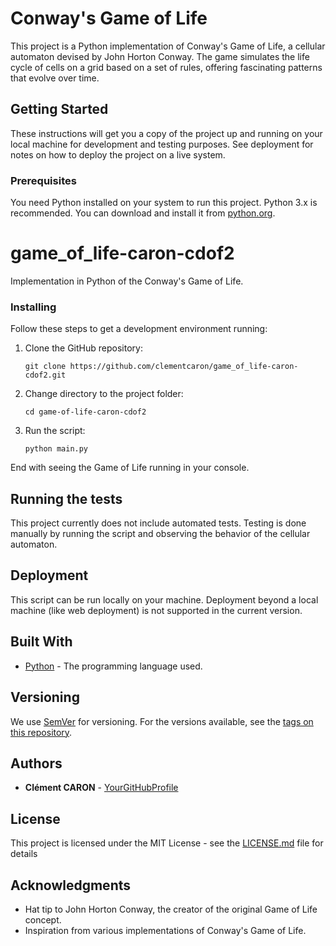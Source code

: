 # Conway's Game of Life

This project is a Python implementation of Conway's Game of Life, a cellular automaton devised by John Horton Conway. The game simulates the life cycle of cells on a grid based on a set of rules, offering fascinating patterns that evolve over time.

## Getting Started

These instructions will get you a copy of the project up and running on your local machine for development and testing purposes. See deployment for notes on how to deploy the project on a live system.

### Prerequisites

You need Python installed on your system to run this project. Python 3.x is recommended. You can download and install it from [python.org](https://www.python.org/downloads/).

# game_of_life-caron-cdof2
Implementation in Python of the Conway's Game of Life. 


### Installing

Follow these steps to get a development environment running:

1. Clone the GitHub repository:

    ```
    git clone https://github.com/clementcaron/game_of_life-caron-cdof2.git
    ```

2. Change directory to the project folder:

    ```
    cd game-of-life-caron-cdof2
    ```

3. Run the script:

    ```
    python main.py
    ```

End with seeing the Game of Life running in your console.

## Running the tests

This project currently does not include automated tests. Testing is done manually by running the script and observing the behavior of the cellular automaton.

## Deployment

This script can be run locally on your machine. Deployment beyond a local machine (like web deployment) is not supported in the current version.

## Built With

* [Python](https://www.python.org/) - The programming language used.

## Versioning

We use [SemVer](http://semver.org/) for versioning. For the versions available, see the [tags on this repository](https://github.com/yourusername/game-of-life/tags). 

## Authors

* **Clément CARON** - [YourGitHubProfile](https://github.com/clementcaron)

## License

This project is licensed under the MIT License - see the [LICENSE.md](LICENSE.md) file for details

## Acknowledgments

* Hat tip to John Horton Conway, the creator of the original Game of Life concept.
* Inspiration from various implementations of Conway's Game of Life.

